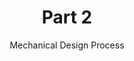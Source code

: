 ---
layout: page
title: Part 2
subtitle: Mechanical Design Process
menubar: docs_menu
show_sidebar: false
toc: true
---